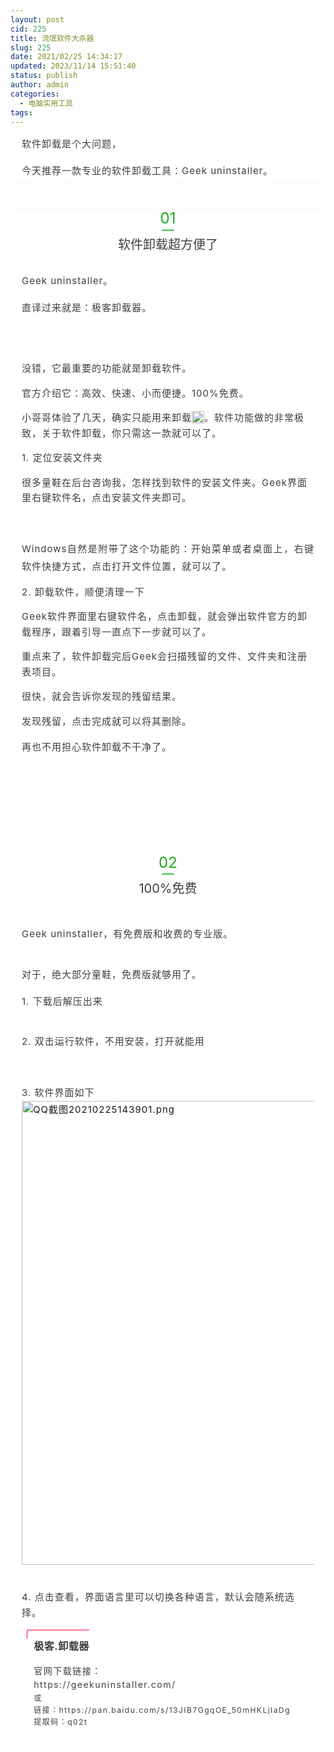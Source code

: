 ```yaml
---
layout: post
cid: 225
title: 流氓软件大杀器
slug: 225
date: 2021/02/25 14:34:17
updated: 2023/11/14 15:51:40
status: publish
author: admin
categories: 
  - 电脑实用工具
tags: 
---
```



<section data-mpa-powered-by="yiban.io" style="margin:0px;padding:0px;max-width:100%;box-sizing:border-box;word-wrap:break-word !important;color:#3E3E3E;font-size:16px;white-space:normal;background-color:#FFFFFF;overflow-wrap:break-word !important;"><section powered-by="xiumi.us" style="margin:0px;padding:0px;max-width:100%;box-sizing:border-box;word-wrap:break-word !important;overflow-wrap:break-word !important;"><section style="margin:0px;padding:0px;max-width:100%;box-sizing:border-box;word-wrap:break-word !important;overflow-wrap:break-word !important;"><section style="margin:0px;padding:0px 10px;max-width:100%;box-sizing:border-box;word-wrap:break-word !important;line-height:1.6;overflow-wrap:break-word !important;"><section style="margin:0px 8px 15px;padding:0px;max-width:100%;box-sizing:border-box;word-wrap:break-word !important;min-height:1em;line-height:1.75em;overflow-wrap:break-word !important;"><span style="margin:0px;padding:0px;max-width:100%;box-sizing:border-box !important;word-wrap:break-word !important;font-size:15px;letter-spacing:1px;">软件卸载是个大问题，</span></section><section style="margin:0px 8px 15px;padding:0px;max-width:100%;box-sizing:border-box;word-wrap:break-word !important;min-height:1em;line-height:1.75em;overflow-wrap:break-word !important;"><span style="margin:0px;padding:0px;max-width:100%;box-sizing:border-box !important;word-wrap:break-word !important;font-size:15px;letter-spacing:1px;">今天推荐一款专业的软件卸载工具：Geek uninstaller。</span></section></section></section></section></section>
<p style="margin-top:0px;margin-bottom:0px;padding:0px;max-width:100%;clear:both;min-height:1em;color:#3E3E3E;font-size:16px;white-space:normal;background-color:#FFFFFF;box-sizing:border-box !important;">
	<br />
</p>
<p style="margin-top:0px;margin-bottom:0px;padding:0px;max-width:100%;clear:both;min-height:1em;box-sizing:border-box !important;">
	<br />
</p>
<section style="margin:0px;padding:0px;max-width:100%;box-sizing:border-box;word-wrap:break-word !important;color:#3E3E3E;font-size:16px;white-space:normal;background-color:#FFFFFF;overflow-wrap:break-word !important;"><section powered-by="xiumi.us" style="margin:0px;padding:0px;max-width:100%;box-sizing:border-box;word-wrap:break-word !important;overflow-wrap:break-word !important;"><section style="margin:0px;padding:0px;max-width:100%;box-sizing:border-box;word-wrap:break-word !important;overflow-wrap:break-word !important;"><section style="margin:0px;padding:0px 20px;max-width:100%;box-sizing:border-box;word-wrap:break-word !important;line-height:0.8;overflow-wrap:break-word !important;">
<p style="margin-top:0px;margin-bottom:0px;padding:0px;max-width:100%;box-sizing:border-box;clear:both;min-height:1em;text-align:center;">
	<span style="margin:0px;padding:0px;max-width:100%;box-sizing:border-box;word-wrap:break-word !important;color:#1AAD19;font-size:24px;overflow-wrap:break-word !important;">01</span> 
</p>
<p style="margin-top:0px;margin-bottom:0px;padding:0px;max-width:100%;box-sizing:border-box;clear:both;min-height:1em;text-align:center;">
	<span style="margin:0px;padding:0px;max-width:100%;box-sizing:border-box;word-wrap:break-word !important;letter-spacing:0px;color:#1AAD19;font-size:20px;overflow-wrap:break-word !important;">—</span> 
</p>
</section></section></section></section>
<p style="margin-top:0px;margin-bottom:0px;padding:0px;max-width:100%;clear:both;min-height:1em;color:#3E3E3E;font-size:16px;white-space:normal;background-color:#FFFFFF;text-align:center;box-sizing:border-box !important;">
	<span style="margin:0px;padding:0px;max-width:100%;box-sizing:border-box !important;word-wrap:break-word !important;font-size:20px;overflow-wrap:break-word !important;">软件卸载超方便了</span> 
</p>
<section style="margin:0px;padding:0px;max-width:100%;box-sizing:border-box;word-wrap:break-word !important;color:#3E3E3E;white-space:normal;background-color:#FFFFFF;overflow-wrap:break-word !important;"><section powered-by="xiumi.us" style="margin:0px;padding:0px;max-width:100%;box-sizing:border-box;word-wrap:break-word !important;overflow-wrap:break-word !important;"><section style="margin:0px;padding:0px;max-width:100%;box-sizing:border-box;word-wrap:break-word !important;overflow-wrap:break-word !important;"><section style="margin:0px;padding:0px 10px;max-width:100%;box-sizing:border-box;word-wrap:break-word !important;line-height:1.6;overflow-wrap:break-word !important;"><section style="margin:0px 8px 15px;padding:0px;max-width:100%;box-sizing:border-box;word-wrap:break-word !important;font-size:16px;min-height:1em;line-height:1.75em;overflow-wrap:break-word !important;"><span style="margin:0px;padding:0px;max-width:100%;box-sizing:border-box !important;word-wrap:break-word !important;font-size:15px;"></span></section><section style="margin:0px 8px 15px;padding:0px;max-width:100%;box-sizing:border-box;font-size:16px;min-height:1em;line-height:1.75em;overflow-wrap:break-word !important;"><span style="margin:0px;padding:0px;max-width:100%;box-sizing:border-box !important;word-wrap:break-word !important;font-size:15px;letter-spacing:1px;">Geek uninstaller。</span></section><section style="margin:0px 8px 15px;padding:0px;max-width:100%;box-sizing:border-box;font-size:16px;min-height:1em;line-height:1.75em;overflow-wrap:break-word !important;"><span style="margin:0px;padding:0px;max-width:100%;box-sizing:border-box !important;word-wrap:break-word !important;font-size:15px;letter-spacing:1px;">直译过来就是：极客卸载器。<br style="margin:0px;padding:0px;max-width:100%;box-sizing:border-box !important;word-wrap:break-word !important;" />
</span></section><section style="margin:0px 8px;padding:0px;max-width:100%;box-sizing:border-box !important;word-wrap:break-word !important;font-size:16px;text-align:center;"><br />
</section><section style="margin:0px 8px 15px;padding:0px;max-width:100%;box-sizing:border-box;font-size:16px;min-height:1em;line-height:1.75em;overflow-wrap:break-word !important;"><span style="margin:0px;padding:0px;max-width:100%;box-sizing:border-box !important;word-wrap:break-word !important;font-size:15px;letter-spacing:1px;"></span></section><section style="margin:0px 8px 15px;padding:0px;max-width:100%;min-height:1em;line-height:1.75em;box-sizing:border-box !important;overflow-wrap:break-word !important;"><span style="margin:0px;padding:0px;max-width:100%;box-sizing:border-box !important;word-wrap:break-word !important;font-size:15px;letter-spacing:1px;">没错，它最重要的功能就是卸载软件。</span></section><section style="margin:0px 8px 15px;padding:0px;max-width:100%;min-height:1em;line-height:1.75em;box-sizing:border-box !important;overflow-wrap:break-word !important;"><span style="margin:0px;padding:0px;max-width:100%;box-sizing:border-box !important;word-wrap:break-word !important;font-size:15px;letter-spacing:1px;">官方介绍它：高效、快速、小而便捷。100%免费。</span></section><section style="margin:0px 8px 15px;padding:0px;max-width:100%;min-height:1em;line-height:1.75em;box-sizing:border-box !important;overflow-wrap:break-word !important;"><span style="margin:0px;padding:0px;max-width:100%;box-sizing:border-box !important;word-wrap:break-word !important;font-size:15px;letter-spacing:1px;">小哥哥体验了几天，确实只能用来卸载<img data-ratio="1" data-src="https://mmbiz.qpic.cn/mmbiz_png/TpNPIR1ibcvAjp1mBv8ibiciciajQzSibGr3BCJzgmicAmsLueAmP2LETCDsLwbW0XoEvRVjvlsRz8pcibtCAticAQ0H7Wg/640?wx_fmt=png" data-type="png" data-w="20" _width="20px" src="https://mmbiz.qpic.cn/mmbiz_png/TpNPIR1ibcvAjp1mBv8ibiciciajQzSibGr3BCJzgmicAmsLueAmP2LETCDsLwbW0XoEvRVjvlsRz8pcibtCAticAQ0H7Wg/640?wx_fmt=png&amp;tp=webp&amp;wxfrom=5&amp;wx_lazy=1&amp;wx_co=1" crossorigin="anonymous" alt="图片" class="" data-fail="0" style="margin:0px;padding:0px;max-width:100%;box-sizing:border-box !important;word-wrap:break-word !important;height:auto !important;display:inline-block;vertical-align:text-bottom;width:20px !important;visibility:visible !important;" />。软件功能做的非常极致，关于软件卸载，你只需这一款就可以了。</span></section><section style="margin:0px 8px 15px;padding:0px;max-width:100%;min-height:1em;line-height:1.75em;box-sizing:border-box !important;overflow-wrap:break-word !important;"><span style="margin:0px;padding:0px;max-width:100%;box-sizing:border-box !important;word-wrap:break-word !important;font-size:15px;letter-spacing:1px;">1.&nbsp;定位安装文件夹</span></section><section style="margin:0px 8px 15px;padding:0px;max-width:100%;min-height:1em;line-height:1.75em;box-sizing:border-box !important;overflow-wrap:break-word !important;"><span style="margin:0px;padding:0px;max-width:100%;box-sizing:border-box !important;word-wrap:break-word !important;font-size:15px;letter-spacing:1px;">很多童鞋在后台咨询我，怎样找到软件的安装文件夹。Geek界面里右键软件名，点击安装文件夹即可。</span></section>
<p style="margin:0px 8px 15px;padding:0px;max-width:100%;clear:both;min-height:1em;font-size:16px;text-align:center;box-sizing:border-box !important;">
	<br />
</p>
<section style="margin:0px 8px 15px;padding:0px;max-width:100%;box-sizing:border-box !important;word-wrap:break-word !important;font-size:16px;text-align:justify;line-height:1.75em;"><span style="margin:0px;padding:0px;max-width:100%;font-size:15px;letter-spacing:1px;box-sizing:border-box !important;overflow-wrap:break-word !important;">Windows</span><span style="margin:0px;padding:0px;max-width:100%;font-size:15px;letter-spacing:1px;box-sizing:border-box !important;overflow-wrap:break-word !important;">自然是</span><span style="margin:0px;padding:0px;max-width:100%;font-size:15px;letter-spacing:1px;box-sizing:border-box !important;overflow-wrap:break-word !important;">附带了这个功能的：</span><span style="margin:0px;padding:0px;max-width:100%;font-size:15px;letter-spacing:1px;box-sizing:border-box !important;overflow-wrap:break-word !important;">开始菜单或者桌面上，右键</span><span style="margin:0px;padding:0px;max-width:100%;font-size:15px;letter-spacing:1px;box-sizing:border-box !important;overflow-wrap:break-word !important;">软件快捷方式，</span><span style="margin:0px;padding:0px;max-width:100%;font-size:15px;letter-spacing:1px;box-sizing:border-box !important;overflow-wrap:break-word !important;">点击打开文件位置</span><span style="margin:0px;padding:0px;max-width:100%;font-size:15px;letter-spacing:1px;box-sizing:border-box !important;overflow-wrap:break-word !important;">，就可以了</span><span style="margin:0px;padding:0px;max-width:100%;font-size:15px;letter-spacing:1px;box-sizing:border-box !important;overflow-wrap:break-word !important;">。</span></section>
<p style="margin:0px 8px 15px;padding:0px;max-width:100%;clear:both;min-height:1em;font-size:16px;text-align:justify;box-sizing:border-box !important;">
	<span style="margin:0px;padding:0px;max-width:100%;font-size:15px;letter-spacing:1px;box-sizing:border-box !important;overflow-wrap:break-word !important;"><span style="margin:0px;padding:0px;max-width:100%;box-sizing:border-box !important;overflow-wrap:break-word !important;">2.&nbsp;卸载软件，顺便清理一下</span></span> 
</p>
<section style="margin:0px 8px 15px;padding:0px;max-width:100%;min-height:1em;line-height:1.75em;box-sizing:border-box !important;overflow-wrap:break-word !important;"><span style="margin:0px;padding:0px;max-width:100%;box-sizing:border-box !important;word-wrap:break-word !important;font-size:15px;letter-spacing:1px;">Geek软件界面里右键软件名，点击卸载，就会弹出软件官方的卸载程序，跟着引导一直点下一步就可以了。</span></section><section style="margin:0px 8px 15px;padding:0px;max-width:100%;min-height:1em;line-height:1.75em;box-sizing:border-box !important;overflow-wrap:break-word !important;"><span style="margin:0px;padding:0px;max-width:100%;box-sizing:border-box !important;word-wrap:break-word !important;font-size:15px;letter-spacing:1px;">重点来了，软件卸载完后Geek会扫描残留的文件、文件夹和注册表项目。</span></section><section style="margin:0px 8px 15px;padding:0px;max-width:100%;min-height:1em;line-height:1.75em;box-sizing:border-box !important;overflow-wrap:break-word !important;"><span style="margin:0px;padding:0px;max-width:100%;box-sizing:border-box !important;word-wrap:break-word !important;font-size:15px;letter-spacing:1px;">很快，就会告诉你发现的残留结果。</span></section><section style="margin:0px 8px 15px;padding:0px;max-width:100%;min-height:1em;line-height:1.75em;box-sizing:border-box !important;overflow-wrap:break-word !important;"><span style="margin:0px;padding:0px;max-width:100%;box-sizing:border-box !important;word-wrap:break-word !important;font-size:15px;letter-spacing:1px;">发现残留，点击完成就可以将其删除。</span></section><section style="margin:0px 8px 15px;padding:0px;max-width:100%;font-size:16px;min-height:1em;line-height:1.75em;box-sizing:border-box !important;overflow-wrap:break-word !important;"><span style="margin:0px;padding:0px;max-width:100%;box-sizing:border-box !important;word-wrap:break-word !important;font-size:15px;letter-spacing:1px;">再也不用担心软件卸载不干净了。</span></section><section style="margin:0px 8px;padding:0px;max-width:100%;box-sizing:border-box !important;word-wrap:break-word !important;font-size:16px;text-align:center;"><br />
</section>
<p style="margin-top:0px;margin-bottom:0px;padding:0px;max-width:100%;clear:both;min-height:1em;font-size:16px;text-align:center;box-sizing:border-box !important;">
	<br />
</p>
<section style="margin:0px 8px 15px;padding:0px;max-width:100%;box-sizing:border-box;word-wrap:break-word !important;font-size:16px;min-height:1em;line-height:1.75em;overflow-wrap:break-word !important;"><a href="http://mp.weixin.qq.com/s?__biz=MjM5NDAwMTA2MA==&amp;mid=2695729815&amp;idx=1&amp;sn=7c7feb801bfb8fcf5dfe4e782a4ba3c1&amp;chksm=83d74b5cb4a0c24a21e621ed3428fd808e80c2c5e806a8162cceee62a5930b0430d5506e0f8c&amp;scene=21#wechat_redirect" target="_blank" data-linktype="2" style="margin:0px;padding:0px;color:#576B95;text-decoration-line:none;-webkit-tap-highlight-color:rgba(0, 0, 0, 0);cursor:pointer;max-width:100%;font-size:15px;box-sizing:border-box !important;overflow-wrap:break-word !important;"><span style="margin:0px;padding:0px;max-width:100%;box-sizing:border-box !important;overflow-wrap:break-word !important;"></span></a><br style="margin:0px;padding:0px;max-width:100%;box-sizing:border-box !important;word-wrap:break-word !important;" />
</section><section style="margin:0px 8px;padding:0px;max-width:100%;box-sizing:border-box;word-wrap:break-word !important;font-size:16px;min-height:1em;overflow-wrap:break-word !important;"><br style="margin:0px;padding:0px;max-width:100%;box-sizing:border-box !important;word-wrap:break-word !important;" />
</section>
<p style="margin-top:0px;margin-bottom:0px;padding:0px;max-width:100%;box-sizing:border-box;clear:both;min-height:1em;font-size:16px;">
	<br />
</p>
<section style="margin:0px;padding:0px;max-width:100%;box-sizing:border-box;word-wrap:break-word !important;font-size:16px;overflow-wrap:break-word !important;"><section powered-by="xiumi.us" style="margin:0px;padding:0px;max-width:100%;box-sizing:border-box;word-wrap:break-word !important;overflow-wrap:break-word !important;"><section style="margin:0px;padding:0px;max-width:100%;box-sizing:border-box;word-wrap:break-word !important;overflow-wrap:break-word !important;"><section style="margin:0px;padding:0px 20px;max-width:100%;box-sizing:border-box;word-wrap:break-word !important;line-height:0.8;overflow-wrap:break-word !important;">
<p style="margin-top:0px;margin-bottom:0px;padding:0px;max-width:100%;box-sizing:border-box;clear:both;min-height:1em;text-align:center;">
	<span style="margin:0px;padding:0px;max-width:100%;box-sizing:border-box;word-wrap:break-word !important;color:#1AAD19;font-size:24px;overflow-wrap:break-word !important;">02</span> 
</p>
<p style="margin-top:0px;margin-bottom:0px;padding:0px;max-width:100%;box-sizing:border-box;clear:both;min-height:1em;text-align:center;">
	<span style="margin:0px;padding:0px;max-width:100%;box-sizing:border-box;word-wrap:break-word !important;letter-spacing:0px;color:#1AAD19;font-size:20px;overflow-wrap:break-word !important;">—</span> 
</p>
</section></section></section></section>
<p style="margin-top:0px;margin-bottom:0px;padding:0px;max-width:100%;box-sizing:border-box;clear:both;min-height:1em;font-size:16px;text-align:center;">
	<span style="margin:0px;padding:0px;max-width:100%;box-sizing:border-box !important;word-wrap:break-word !important;font-size:20px;overflow-wrap:break-word !important;">100%免费</span> 
</p>
<section style="margin:0px 8px 15px;padding:0px;max-width:100%;box-sizing:border-box;word-wrap:break-word !important;font-size:16px;min-height:1em;line-height:1.75em;overflow-wrap:break-word !important;"><br style="margin:0px;padding:0px;max-width:100%;box-sizing:border-box !important;word-wrap:break-word !important;" />
</section><section style="margin:0px 8px 15px;padding:0px;max-width:100%;box-sizing:border-box;word-wrap:break-word !important;font-size:16px;min-height:1em;line-height:1.75em;overflow-wrap:break-word !important;"><span style="margin:0px;padding:0px;max-width:100%;box-sizing:border-box !important;word-wrap:break-word !important;font-size:15px;letter-spacing:1px;">Geek uninstaller，有免费版和收费的专业版。</span></section><br />
<section style="margin:0px 8px 15px;padding:0px;max-width:100%;font-size:16px;min-height:1em;line-height:1.75em;box-sizing:border-box !important;overflow-wrap:break-word !important;"><span style="margin:0px;padding:0px;max-width:100%;box-sizing:border-box !important;word-wrap:break-word !important;font-size:15px;letter-spacing:1px;">对于，绝大部分童鞋，免费版就够用了。</span></section><section style="margin:0px 8px 15px;padding:0px;max-width:100%;font-size:16px;min-height:1em;line-height:1.75em;box-sizing:border-box !important;overflow-wrap:break-word !important;"><span style="margin:0px;padding:0px;max-width:100%;box-sizing:border-box !important;word-wrap:break-word !important;font-size:15px;letter-spacing:1px;">1. 下载后解压出来</span><span style="margin:0px;padding:0px;max-width:100%;box-sizing:border-box !important;word-wrap:break-word !important;font-size:15px;letter-spacing:1px;">&nbsp;</span></section><section style="margin:0px 32px;padding:0px;max-width:100%;box-sizing:border-box !important;word-wrap:break-word !important;text-align:center;"><br />
</section><section style="margin:0px 8px 15px;padding:0px;max-width:100%;min-height:1em;line-height:1.75em;box-sizing:border-box !important;overflow-wrap:break-word !important;"><span style="margin:0px;padding:0px;max-width:100%;box-sizing:border-box !important;word-wrap:break-word !important;font-size:15px;letter-spacing:1px;">2. 双击运行软件，不用安装，打开就能用</span></section><section style="margin:0px 8px 15px;padding:0px;max-width:100%;font-size:16px;min-height:1em;line-height:1.75em;text-align:center;box-sizing:border-box !important;overflow-wrap:break-word !important;"><br />
</section><section style="margin:0px 8px 15px;padding:0px;max-width:100%;min-height:1em;line-height:1.75em;box-sizing:border-box !important;overflow-wrap:break-word !important;"><span style="margin:0px;padding:0px;max-width:100%;box-sizing:border-box !important;word-wrap:break-word !important;font-size:15px;letter-spacing:1px;">3. 软件界面如下<br />
<a target="_blank" href="https://djblog.cn/content/uploadfile/202102/a3021614235178.png" id="ematt:21"><img src="https://djblog.cn/content/uploadfile/202102/a3021614235178.png" title="点击查看原图" alt="QQ截图20210225143901.png" border="0" width="584" height="742" /></a></span></section><section style="margin:0px 8px;padding:0px;max-width:100%;box-sizing:border-box !important;word-wrap:break-word !important;font-size:16px;text-align:center;"><br />
</section><section style="margin:0px 8px 15px;padding:0px;max-width:100%;min-height:1em;line-height:1.75em;box-sizing:border-box !important;overflow-wrap:break-word !important;"><span style="margin:0px;padding:0px;max-width:100%;box-sizing:border-box !important;word-wrap:break-word !important;font-size:15px;letter-spacing:1px;">4. 点击查看，界面语言里可以切换各种语言，默认会随系统选择。</span></section><section mpa-from-tpl="t" style="margin:0px;padding:0px;max-width:100%;box-sizing:border-box !important;word-wrap:break-word !important;font-size:16px;overflow-wrap:break-word !important;"><section data-id="93459" mpa-from-tpl="t" style="margin:0px;padding:0px;max-width:100%;box-sizing:border-box !important;word-wrap:break-word !important;overflow-wrap:break-word !important;"><section mpa-from-tpl="t" style="margin:0px;padding:0px;max-width:100%;box-sizing:border-box !important;word-wrap:break-word !important;overflow-wrap:break-word !important;"><section style="margin:0px 16px;padding:0px;max-width:100%;box-sizing:border-box !important;word-wrap:break-word !important;border-top:1px solid #FF002F;border-left:1px solid #FF002F;width:100px;height:14px;overflow-wrap:break-word !important;"><br style="margin:0px;padding:0px;max-width:100%;box-sizing:border-box !important;word-wrap:break-word !important;overflow-wrap:break-word !important;" />
</section><section mpa-from-tpl="t" style="margin:0px;padding:0em 0.8em;max-width:100%;box-sizing:border-box !important;word-wrap:break-word !important;color:#3F3F3F;font-size:14px;letter-spacing:1.5px;overflow-wrap:break-word !important;"><section mpa-from-tpl="t" style="margin:0px;padding:0px;max-width:100%;box-sizing:border-box !important;word-wrap:break-word !important;overflow-wrap:break-word !important;"><section style="margin:0px 16px 15px;padding:0px;max-width:100%;font-family:-apple-system, BlinkMacSystemFont, &quot;text-align:center;box-sizing:border-box !important;overflow-wrap:break-word !important;"><span style="margin:0px;padding:0px;max-width:100%;box-sizing:border-box !important;word-wrap:break-word !important;font-size:16px;overflow-wrap:break-word !important;"><strong style="margin:0px;padding:0px;max-width:100%;box-sizing:border-box !important;word-wrap:break-word !important;overflow-wrap:break-word !important;"><span style="margin:0px;padding:0px;max-width:100%;box-sizing:border-box !important;word-wrap:break-word !important;color:#3E3E3E;letter-spacing:0.544px;text-align:left;overflow-wrap:break-word !important;">极客.卸载器</span></strong></span></section><section style="margin:0px 16px;padding:0px;max-width:100%;font-family:-apple-system, BlinkMacSystemFont, &quot;text-align:justify;min-height:1em;line-height:1.75em;box-sizing:border-box !important;overflow-wrap:break-word !important;">官网下载链接：</section><section style="margin:0px 16px;padding:0px;max-width:100%;font-family:-apple-system, BlinkMacSystemFont, &quot;text-align:justify;box-sizing:border-box !important;overflow-wrap:break-word !important;"><span style="margin:0px;padding:0px;max-width:100%;box-sizing:border-box !important;word-wrap:break-word !important;font-size:12px;overflow-wrap:break-word !important;"></span>https://geekuninstaller.com/</section><section style="margin:0px 16px;padding:0px;max-width:100%;font-family:-apple-system, BlinkMacSystemFont, &quot;text-align:justify;box-sizing:border-box !important;overflow-wrap:break-word !important;"><span style="margin:0px;padding:0px;max-width:100%;box-sizing:border-box !important;word-wrap:break-word !important;font-size:12px;overflow-wrap:break-word !important;">或</span></section><section style="margin:0px 16px;padding:0px;max-width:100%;font-family:-apple-system, BlinkMacSystemFont, &quot;text-align:justify;box-sizing:border-box !important;overflow-wrap:break-word !important;"><span style="margin:0px;padding:0px;max-width:100%;box-sizing:border-box !important;word-wrap:break-word !important;text-align:start;font-size:12px;overflow-wrap:break-word !important;">链接：https://pan.baidu.com/s/13JIB7GgqOE_50mHKLjIaDg&nbsp;<br />
提取码：q02t&nbsp;</span></section></section></section></section></section></section></section></section></section></section><section style="margin:0px;padding:0px;max-width:100%;box-sizing:border-box;word-wrap:break-word !important;color:#3E3E3E;white-space:normal;background-color:#FFFFFF;overflow-wrap:break-word !important;"><section powered-by="xiumi.us" style="margin:0px;padding:0px;max-width:100%;box-sizing:border-box;word-wrap:break-word !important;overflow-wrap:break-word !important;"><section style="margin:0px;padding:0px;max-width:100%;box-sizing:border-box;word-wrap:break-word !important;overflow-wrap:break-word !important;"><section style="margin:0px;padding:0px 10px;max-width:100%;box-sizing:border-box;word-wrap:break-word !important;line-height:1.6;overflow-wrap:break-word !important;"><section style="margin:0px 16px;padding:0px;max-width:100%;box-sizing:border-box !important;word-wrap:break-word !important;font-size:16px;text-align:center;overflow-wrap:break-word !important;"><br />
</section></section></section></section></section>